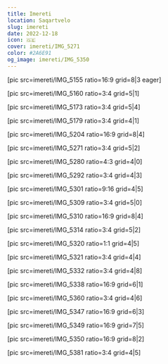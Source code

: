 ```yaml
---
title: Imereti
location: Saqartvelo
slug: imereti
date: 2022-12-18
icon: 🇬🇪
cover: imereti/IMG_5271
color: #2A6E91
og_image: imereti/IMG_5350
---
```


[pic src=imereti/IMG_5155 ratio=16:9 grid=8|3 eager]

[pic src=imereti/IMG_5160 ratio=3:4 grid=5|1]

[pic src=imereti/IMG_5173 ratio=3:4 grid=5|4]

[pic src=imereti/IMG_5179 ratio=3:4 grid=4|1]

[pic src=imereti/IMG_5204 ratio=16:9 grid=8|4]

[pic src=imereti/IMG_5271 ratio=3:4 grid=5|2]

[pic src=imereti/IMG_5280 ratio=4:3 grid=4|0]

[pic src=imereti/IMG_5292 ratio=3:4 grid=4|3]

[pic src=imereti/IMG_5301 ratio=9:16 grid=4|5]

[pic src=imereti/IMG_5309 ratio=3:4 grid=5|0]

[pic src=imereti/IMG_5310 ratio=16:9 grid=8|4]

[pic src=imereti/IMG_5314 ratio=3:4 grid=5|2]

[pic src=imereti/IMG_5320 ratio=1:1 grid=4|5]

[pic src=imereti/IMG_5321 ratio=3:4 grid=4|4]

[pic src=imereti/IMG_5332 ratio=3:4 grid=4|8]

[pic src=imereti/IMG_5338 ratio=16:9 grid=6|1]

[pic src=imereti/IMG_5360 ratio=3:4 grid=4|6]

[pic src=imereti/IMG_5347 ratio=16:9 grid=6|3]

[pic src=imereti/IMG_5349 ratio=16:9 grid=7|5]

[pic src=imereti/IMG_5350 ratio=16:9 grid=8|2]

[pic src=imereti/IMG_5381 ratio=3:4 grid=4|5]
